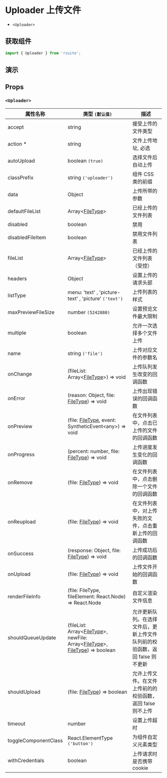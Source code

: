 # Uploader 上传文件

* `<Uploader>`

## 获取组件

```js
import { Uploader } from 'rsuite';
```

## 演示

<!--{demo}-->

## Props

### `<Uploader>`

| 属性名称             | 类型 `(默认值)`                                                                                          | 描述                                                                          |
| -------------------- | -------------------------------------------------------------------------------------------------------- | ----------------------------------------------------------------------------- |
| accept               | string                                                                                                   | 接受上传的文件类型                                                            |
| action \*            | string                                                                                                   | 文件上传地址, 必选                                                            |
| autoUpload           | boolean `(true)`                                                                                         | 选择文件后自动上传                                                            |
| classPrefix          | string `('uploader')`                                                                                    | 组件 CSS 类的前缀                                                             |
| data                 | Object                                                                                                   | 上传所带的参数                                                                |
| defaultFileList      | Array<[FileType](#types)>                                                                                | 已经上传的文件列表                                                            |
| disabled             | boolean                                                                                                  | 禁用                                                                          |
| disabledFileItem     | boolean                                                                                                  | 禁用文件列表                                                                  |
| fileList             | Array<[FileType](#types)>                                                                                | 已经上传的文件列表 （受控）                                                   |
| headers              | Object                                                                                                   | 设置上传的请求头部                                                            |
| listType             | menu: 'text' , 'picture-text' , 'picture' `('text')`                                                     | 上传列表的样式                                                                |
| maxPreviewFileSize   | number `(5242880)`                                                                                       | 设置预览文件最大限制                                                          |
| multiple             | boolean                                                                                                  | 允许一次选择多个文件上传                                                      |
| name                 | string `('file')`                                                                                        | 上传对应文件的参数名                                                          |
| onChange             | (fileList: Array<[FileType](#types)>) => void                                                            | 上传队列发生改变的回调函数                                                    |
| onError              | (reason: Object, file: [FileType](#types)) => void                                                       | 上传出现错误的回调函数                                                        |
| onPreview            | (file: [FileType](#types), event: SyntheticEvent&lt;any&gt;) => void                                     | 在文件列表中，点击已上传的文件的回调函数                                      |
| onProgress           | (percent: number, file: [FileType](#types)) => void                                                      | 上传进度发生变化的回调函数                                                    |
| onRemove             | (file: [FileType](#types)) => void                                                                       | 在文件列表中，点击删除一个文件的回调函数                                      |
| onReupload           | (file: [FileType](#types)) => void                                                                       | 在文件列表中，对上传失败的文件，点击重新上传的回调函数                        |
| onSuccess            | (response: Object, file: [FileType](#types)) => void                                                     | 上传成功后的回调函数                                                          |
| onUpload             | (file: [FileType](#types)) => void                                                                       | 上传文件开始的回调函数                                                        |
| renderFileInfo       | (file: FileType, fileElement: React.Node) => React.Node                                                  | 自定义渲染文件信息                                                            |
| shouldQueueUpdate    | (fileList: Array<[FileType](#types)>, newFile: Array<[FileType](#types)>, [FileType](#types)) => boolean | 允许更新队列。在选择文件后，更新上传文件队列前的校验函数，返回 false 则不更新 |
| shouldUpload         | (file: [FileType](#types)) => boolean                                                                    | 允许上传文件。在文件上传前的的校验函数，返回 false 则不上传                   |
| timeout              | number                                                                                                   | 设置上传超时                                                                  |
| toggleComponentClass | React.ElementType `('button')`                                                                           | 为组件自定义元素类型                                                          |
| withCredentials      | boolean                                                                                                  | 上传请求时是否携带 cookie                                                     |
